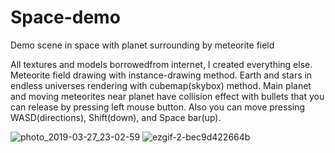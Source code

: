 # Space-demo
Demo scene in space with planet surrounding by meteorite field

All textures and models borrowedfrom internet, I created everything else.
Meteorite field drawing with instance-drawing method.
Earth and stars in endless universes rendering with cubemap(skybox) method.
Main planet and moving meteorites near planet have collision effect with bullets that you can release by pressing left mouse button.
Also you can move pressing WASD(directions), Shift(down), and Space bar(up).

![photo_2019-03-27_23-02-59](https://user-images.githubusercontent.com/33132543/55112918-65ac4680-50e6-11e9-8c79-c659444e5847.jpg)
![ezgif-2-bec9d422664b](https://user-images.githubusercontent.com/33132543/55113320-77dab480-50e7-11e9-900e-19074657419a.gif)
